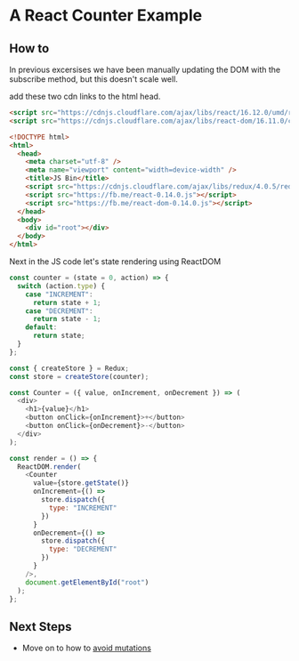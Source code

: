 # A React Counter Example

## How to

In previous excersises we have been manually updating the DOM with the subscribe method, but this doesn't scale well.

add these two cdn links to the html head.

```html
<script src="https://cdnjs.cloudflare.com/ajax/libs/react/16.12.0/umd/react.development.js"></script>
<script src="https://cdnjs.cloudflare.com/ajax/libs/react-dom/16.11.0/cjs/react-dom.development.js"></script>
```

```html
<!DOCTYPE html>
<html>
  <head>
    <meta charset="utf-8" />
    <meta name="viewport" content="width=device-width" />
    <title>JS Bin</title>
    <script src="https://cdnjs.cloudflare.com/ajax/libs/redux/4.0.5/redux.js"></script>
    <script src="https://fb.me/react-0.14.0.js"></script>
    <script src="https://fb.me/react-dom-0.14.0.js"></script>
  </head>
  <body>
    <div id="root"></div>
  </body>
</html>
```

Next in the JS code let's state rendering using ReactDOM

```javascript
const counter = (state = 0, action) => {
  switch (action.type) {
    case "INCREMENT":
      return state + 1;
    case "DECREMENT":
      return state - 1;
    default:
      return state;
  }
};

const { createStore } = Redux;
const store = createStore(counter);

const Counter = ({ value, onIncrement, onDecrement }) => (
  <div>
    <h1>{value}</h1>
    <button onClick={onIncrement}>+</button>
    <button onClick={onDecrement}>-</button>
  </div>
);

const render = () => {
  ReactDOM.render(
    <Counter
      value={store.getState()}
      onIncrement={() =>
        store.dispatch({
          type: "INCREMENT"
        })
      }
      onDecrement={() =>
        store.dispatch({
          type: "DECREMENT"
        })
      }
    />,
    document.getElementById("root")
  );
};
```
## Next Steps
- Move on to how to [avoid mutations](./06-redux-and-avoiding-mutations.md)